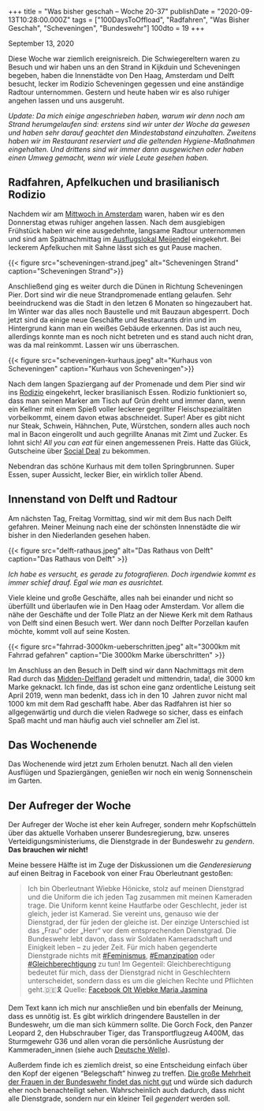 +++
title = "Was bisher geschah – Woche 20-37"
publishDate = "2020-09-13T10:28:00.000Z"
tags = ["100DaysToOffload", "Radfahren", "Was Bisher Geschah", "Scheveningen", "Bundeswehr"]
100dto = 19
+++

September 13, 2020

Diese Woche war ziemlich ereignisreich. Die Schwiegereltern waren zu Besuch und wir haben uns an den Strand in Kijkduin und Scheveningen begeben, haben die Innenstädte von Den Haag, Amsterdam und Delft besucht, lecker im Rodizio Scheveningen gegessen und eine anständige Radtour unternommen. Gestern und heute haben wir es also ruhiger angehen lassen und uns ausgeruht.

*Update: Da mich einige angeschrieben haben, warum wir denn noch am Strand herumgelaufen sind: erstens sind wir unter der Woche da gewesen und haben sehr darauf geachtet den Mindestabstand einzuhalten. Zweitens haben wir im Restaurant reserviert und die geltenden Hygiene-Maßnahmen eingehalten. Und drittens sind wir immer dann ausgewichen oder haben einen Umweg gemacht, wenn wir viele Leute gesehen haben.*

<!--more-->

## Radfahren, Apfelkuchen und brasilianisch Rodizio

Nachdem wir am [Mittwoch in Amsterdam](https://blog.zn80.net/ausprobiert-sixt-share-mit-bmw-i3-und-jaguar-i-pace) waren, haben wir es den Donnerstag etwas ruhiger angehen lassen. Nach dem ausgiebigen Frühstück haben wir eine ausgedehnte, langsame Radtour unternommen und sind am Spätnachmittag im [Ausflugslokal Meijendel](https://denhaag.com/de/meijendel) eingekehrt. Bei leckerem Apfelkuchen mit Sahne lässt sich es gut Pause machen.

{{< figure src="scheveningen-strand.jpeg" alt="Scheveningen Strand" caption="Scheveningen Strand">}}

Anschließend ging es weiter durch die Dünen in Richtung Scheveningen Pier. Dort sind wir die neue Strandpromenade entlang gelaufen. Sehr beeindruckend was die Stadt in den letzen 6 Monaten so hingezaubert hat. Im Winter war das alles noch Baustelle und mit Bauzaun abgesperrt. Doch jetzt sind da einige neue Geschäfte und Restaurants drin und im Hintergrund kann man ein weißes Gebäude erkennen. Das ist auch neu, allerdings konnte man es noch nicht betreten und es stand auch nicht dran, was da mal reinkommt. Lassen wir uns überraschen.

{{< figure src="scheveningen-kurhaus.jpeg" alt="Kurhaus von Scheveningen" caption="Kurhaus von Scheveningen">}}


Nach dem langen Spaziergang auf der Promenade und dem Pier sind wir ins [Rodizio](https://www.rodizio.nl/) eingekehrt, lecker brasilianisch Essen. Rodizio funktioniert so, dass man seinen Marker am Tisch auf Grün dreht und immer dann, wenn ein Kellner mit einem Spieß voller leckerer gegrillter Fleischspezialitäten vorbeikommt, einem davon etwas abschneidet. Super! Aber es gibt nicht nur Steak, Schwein, Hähnchen, Pute, Würstchen, sondern alles auch noch mal in Bacon eingerollt und auch gegrillte Ananas mit Zimt und Zucker. Es lohnt sich! *All you can eat* für einen angemessenen Preis. Hatte das Glück, Gutscheine über [Social Deal](https://www.socialdeal.nl/) zu bekommen.

Nebendran das schöne Kurhaus mit dem tollen Springbrunnen. Super Essen, super Aussicht, lecker Bier, ein wirklich toller Abend.

## Innenstand von Delft und Radtour

Am nächsten Tag, Freitag Vormittag, sind wir mit dem Bus nach Delft gefahren. Meiner Meinung nach eine der schönsten Innenstädte die wir bisher in den Niederlanden gesehen haben.

{{< figure src="delft-rathaus.jpeg" alt="Das Rathaus von Delft" caption="Das Rathaus von Delft" >}}

*Ich habe es versucht, es gerade zu fotografieren. Doch irgendwie kommt es immer schief drauf. Egal wie man es ausrichtet.*

Viele kleine und große Geschäfte, alles nah bei einander und nicht so überfüllt und überlaufen wie in Den Haag oder Amsterdam. Vor allem die nähe der Geschäfte und der Tolle Platz an der Niewe Kerk mit dem Rathaus von Delft sind einen Besuch wert. Wer dann noch Delfter Porzellan kaufen möchte, kommt voll auf seine Kosten.

{{< figure src="fahrrad-3000km-ueberschritten.jpeg" alt="3000km mit Fahrrad gefahren" caption="Die 3000km Marke überschritten" >}}

Im Anschluss an den Besuch in Delft sind wir dann Nachmittags mit dem Rad durch das [Midden-Delfland](https://de.wikipedia.org/wiki/Midden-Delfland) geradelt und mittendrin, tada!, die 3000 km Marke geknackt. Ich finde, das ist schon eine ganz ordentliche Leistung seit April 2019, wenn man bedenkt, dass ich in den 10  Jahren zuvor nicht mal 1000 km mit dem Rad geschafft habe. Aber das Radfahren ist hier so allgegenwärtig und durch die vielen Radwege so sicher, dass es einfach Spaß macht und man häufig auch viel schneller am Ziel ist.  

## Das Wochenende

Das Wochenende wird jetzt zum Erholen benutzt. Nach all den vielen Ausflügen und Spaziergängen, genießen wir noch ein wenig Sonnenschein im Garten.

## Der Aufreger der Woche

Der Aufreger der Woche ist eher kein Aufreger, sondern mehr Kopfschütteln über das aktuelle Vorhaben unserer Bundesregierung, bzw. unseres Verteidigungsministeriums, die Dienstgrade in der Bundeswehr zu *gendern*. **Das brauchen wir nicht!**

Meine bessere Hälfte ist im Zuge der Diskussionen um die *Genderesierung* auf einen Beitrag in Facebook von einer Frau Oberleutnant gestoßen:

> Ich bin Oberleutnant Wiebke Hönicke, stolz auf meinen Dienstgrad und die Uniform die ich jeden Tag zusammen mit meinen Kameraden trage. Die Uniform kennt keine Hautfarbe oder Geschlecht, jeder ist gleich, jeder ist Kamerad. Sie vereint uns, genauso wie der Dienstgrad, der für jeden der gleiche ist. Der einzige Unterschied ist das „Frau“ oder „Herr“ vor dem entsprechenden Dienstgrad. Die Bundeswehr lebt davon, dass wir Soldaten Kameradschaft und Einigkeit leben – zu jeder Zeit. Für mich haben gegenderte Dienstgrade nichts mit [#Feminismus](https://blog.zn80.net/tag:Feminismus), [#Emanzipation](https://blog.zn80.net/tag:Emanzipation) oder [#Gleichberechtigung](https://blog.zn80.net/tag:Gleichberechtigung) zu tun! Im Gegenteil: Gleichberechtigung bedeutet für mich, dass der Dienstgrad nicht in Geschlechtern unterscheidet, sondern dass es um die gleichen Rechte und Pflichten geht.🇩🇪🎗 Quelle: [Facebook Olt Wiebke Maria Jasmina](https://www.facebook.com/WiebkeHerzchen.93/posts/2665461800372249)

Dem Text kann ich mich nur anschließen und bin ebenfalls der Meinung, dass es unnötig ist. Es gibt wirklich dringendere Baustellen in der Bundeswehr, um die man sich kümmern sollte. Die Gorch Fock, den Panzer Leopard 2, den Hubschrauber Tiger, das Transportflugzeug A400M, das Sturmgewehr G36 und allen voran die persönliche Ausrüstung der Kammeraden_innen (siehe auch [Deutsche Welle](https://www.dw.com/de/die-baustellen-der-bundeswehr/g-49711828)).

Außerdem finde ich es ziemlich dreist, so eine Entscheidung einfach über den Kopf der eigenen “Belegschaft” hinweg zu treffen. [Die große Mehrheit der Frauen in der Bundeswehr findet das nicht gut](https://www.dbwv.de/aktuelle-themen/blickpunkt/beitrag/ob-die-frauen-wollen-oder-nicht-bmvg-plant-einfuehrung-weiblicher-dienstgrade) und würde sich dadurch eher noch benachteiligt sehen. Wahrscheinlich auch dadurch, dass nicht alle Dienstgrade, sondern nur ein kleiner Teil *gegendert* werden soll.
